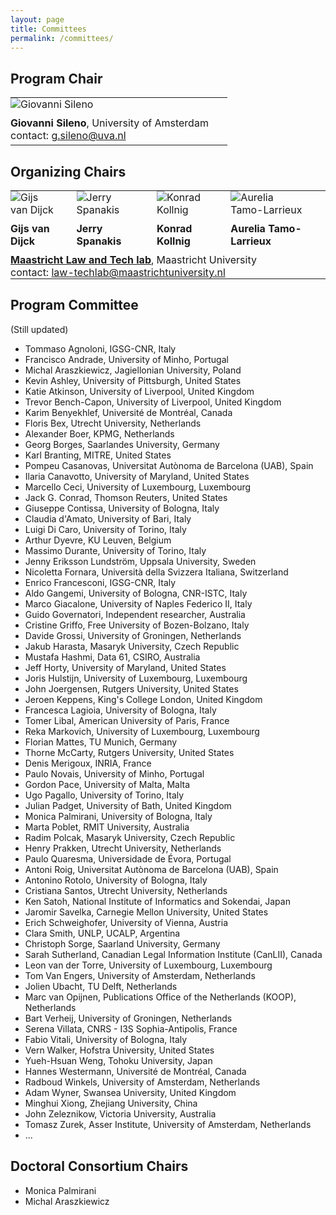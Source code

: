 ```yaml
---
layout: page
title: Committees
permalink: /committees/
---
```


## Program Chair 

<table>
<tr style="background-color: transparent;">
  <td style="border-color: transparent; padding: 0px 30px 10px 0px;">
    <img alt="Giovanni Sileno" src="https://jurix23.maastrichtlawtech.eu/assets/giovanni.jpg" style="max-height: 170px;" />
  </td>
</tr>
<tr style="background-color: transparent;">
  <td style="vertical-align: top; border-color: transparent; padding: 0px 30px 0px 0px;">
    <strong>Giovanni Sileno</strong>, University of Amsterdam 
  </td>
</tr>
<tr style="background-color: transparent;">
  <td style="border-color: transparent; padding: 0px 30px 5px 0px;">
    contact: <a href="mailto:g.sileno@uva.nl">g.sileno@uva.nl</a>
  </td>
</tr>
</table>

## Organizing Chairs 

<table>
<tr style="background-color: transparent;">
  <td style="vertical-align: bottom; border-color: transparent; padding: 0px 30px 10px 0px;"> 
    <img alt="Gijs van Dijck" src="https://jurix23.maastrichtlawtech.eu/assets/gijs.jpg" style="max-height: 170px;" /> 
  </td>
  <td style="vertical-align: bottom; border-color: transparent; padding: 0px 30px 10px 0px;">
    <img alt="Jerry Spanakis" src="https://jurix23.maastrichtlawtech.eu/assets/jerry.png" style="max-height: 170px;" /> 
  </td>
  <td style="vertical-align: bottom; border-color: transparent; padding: 0px 30px 10px 0px;"> 
    <img alt="Konrad Kollnig" src="https://jurix23.maastrichtlawtech.eu/assets/konrad.jpg" style="max-height: 170px;" /> 
  </td>
  <td style="vertical-align: bottom; border-color: transparent; padding: 0px 30px 10px 0px;"> 
    <img alt="Aurelia Tamo-Larrieux" src="https://jurix23.maastrichtlawtech.eu/assets/aurelia.jpg" style="max-height: 170px;" /> 
  </td>
</tr>
<tr style="background-color: transparent;">
  <td style="vertical-align: top; border-color: transparent; padding: 0px 30px 5px 0px;"> <strong>Gijs van Dijck</strong> </td>
  <td style="vertical-align: top; border-color: transparent; padding: 0px 30px 5px 0px;"> <strong>Jerry Spanakis</strong> </td>
  <td style="vertical-align: top; border-color: transparent; padding: 0px 30px 5px 0px;"> <strong>Konrad Kollnig</strong> </td>
  <td style="vertical-align: top; border-color: transparent; padding: 0px 30px 5px 0px;"> <strong>Aurelia Tamo-Larrieux</strong> </td>
</tr>
<tr style="background-color: transparent;">
  <td colspan="4" style="border-color: transparent; padding: 5px 30px 0px 0px;"><a href="https://www.maastrichtuniversity.nl/about-um/faculties/law/research/law-and-tech-lab"><strong>Maastricht Law and Tech lab</strong></a>, Maastricht University</td>
</tr>
<tr style="background-color: transparent;">
  <td colspan="4" style="border-color: transparent; padding: 0px 30px 0px 0px;">contact: <a href="mailto:law-techlab@maastrichtuniversity.nl">law-techlab@maastrichtuniversity.nl</a></td>
</tr>
</table>

## Program Committee 

(Still updated)

- Tommaso Agnoloni, IGSG-CNR, Italy
- Francisco Andrade, University of Minho, Portugal
- Michal Araszkiewicz, Jagiellonian University, Poland
- Kevin Ashley, University of Pittsburgh, United States
- Katie Atkinson, University of Liverpool, United Kingdom
- Trevor Bench-Capon, University of Liverpool, United Kingdom
- Karim Benyekhlef, Université de Montréal, Canada
- Floris Bex, Utrecht University, Netherlands
- Alexander Boer, KPMG, Netherlands
- Georg Borges, Saarlandes University, Germany
- Karl Branting, MITRE, United States
- Pompeu Casanovas, Universitat Autònoma de Barcelona (UAB), Spain
- Ilaria Canavotto, University of Maryland, United States
- Marcello Ceci, University of Luxembourg, Luxembourg
- Jack G. Conrad, Thomson Reuters, United States
- Giuseppe Contissa, University of Bologna, Italy
- Claudia d'Amato, University of Bari, Italy
- Luigi Di Caro, University of Torino, Italy
- Arthur Dyevre, KU Leuven, Belgium
- Massimo Durante, University of Torino, Italy
- Jenny Eriksson Lundström, Uppsala University, Sweden
- Nicoletta Fornara, Università della Svizzera Italiana, Switzerland
- Enrico Francesconi, IGSG-CNR, Italy
- Aldo Gangemi, University of Bologna, CNR-ISTC, Italy
- Marco Giacalone, University of Naples Federico II, Italy
- Guido Governatori, Independent researcher, Australia
- Cristine Griffo, Free University of Bozen-Bolzano, Italy
- Davide Grossi, University of Groningen, Netherlands
- Jakub Harasta, Masaryk University, Czech Republic
- Mustafa Hashmi, Data 61, CSIRO, Australia
- Jeff Horty, University of Maryland, United States
- Joris Hulstijn, University of Luxembourg, Luxembourg
- John Joergensen, Rutgers University, United States
- Jeroen Keppens, King's College London, United Kingdom
- Francesca Lagioia, University of Bologna, Italy
- Tomer Libal, American University of Paris, France
- Reka Markovich, University of Luxembourg, Luxembourg
- Florian Mattes, TU Munich, Germany
- Thorne McCarty, Rutgers University, United States
- Denis Merigoux, INRIA, France
- Paulo Novais, University of Minho, Portugal
- Gordon Pace, University of Malta, Malta
- Ugo Pagallo, University of Torino, Italy
- Julian Padget, University of Bath, United Kingdom
- Monica Palmirani, University of Bologna, Italy
- Marta Poblet, RMIT University, Australia
- Radim Polcak, Masaryk University, Czech Republic
- Henry Prakken, Utrecht University, Netherlands
- Paulo Quaresma, Universidade de Évora, Portugal
- Antoni Roig, Universitat Autònoma de Barcelona (UAB), Spain
- Antonino Rotolo, University of Bologna, Italy
- Cristiana Santos, Utrecht University, Netherlands
- Ken Satoh, National Institute of Informatics and Sokendai, Japan
- Jaromir Savelka, Carnegie Mellon University, United States
- Erich Schweighofer, University of Vienna, Austria
- Clara Smith, UNLP, UCALP, Argentina
- Christoph Sorge, Saarland University, Germany
- Sarah Sutherland, Canadian Legal Information Institute (CanLII), Canada
- Leon van der Torre, University of Luxembourg, Luxembourg
- Tom Van Engers, University of Amsterdam, Netherlands
- Jolien Ubacht, TU Delft, Netherlands
- Marc van Opijnen, Publications Office of the Netherlands (KOOP), Netherlands
- Bart Verheij, University of Groningen, Netherlands
- Serena Villata, CNRS - I3S Sophia-Antipolis, France
- Fabio Vitali, University of Bologna, Italy
- Vern Walker, Hofstra University, United States
- Yueh-Hsuan Weng, Tohoku University, Japan
- Hannes Westermann, Université de Montréal, Canada
- Radboud Winkels, University of Amsterdam, Netherlands
- Adam Wyner, Swansea University, United Kingdom
- Minghui Xiong, Zhejiang University, China
- John Zeleznikow, Victoria University, Australia
- Tomasz Zurek, Asser Institute, University of Amsterdam, Netherlands
- ...

## Doctoral Consortium Chairs 

- Monica Palmirani
- Michal Araszkiewicz


